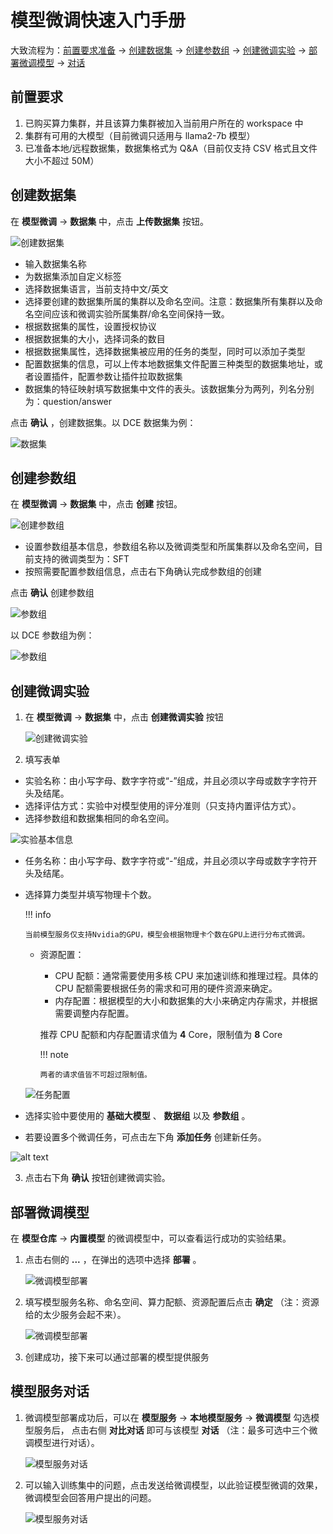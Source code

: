 # 模型微调快速入门手册

大致流程为：[前置要求准备](#_2) -> [创建数据集](#_3) -> [创建参数组](#_4) -> [创建微调实验](#_5) -> [部署微调模型](#_6) -> [对话](#_7)

## 前置要求

1. 已购买算力集群，并且该算力集群被加入当前用户所在的 workspace 中
2. 集群有可用的大模型（目前微调只适用与 llama2-7b 模型）
3. 已准备本地/远程数据集，数据集格式为 Q&A（目前仅支持 CSV 格式且文件大小不超过 50M）

## 创建数据集

在 **模型微调** -> **数据集** 中，点击 **上传数据集** 按钮。

![创建数据集](images/dataset01.png)

- 输入数据集名称
- 为数据集添加自定义标签
- 选择数据集语言，当前支持中文/英文
- 选择要创建的数据集所属的集群以及命名空间。注意：数据集所有集群以及命名空间应该和微调实验所属集群/命名空间保持一致。
- 根据数据集的属性，设置授权协议
- 根据数据集的大小，选择词条的数目
- 根据数据集属性，选择数据集被应用的任务的类型，同时可以添加子类型
- 配置数据集的信息，可以上传本地数据集文件配置三种类型的数据集地址，或者设置插件，配置参数让插件拉取数据集
- 数据集的特征映射填写数据集中文件的表头。该数据集分为两列，列名分别为：question/answer

点击 **确认** ，创建数据集。以 DCE 数据集为例：

![数据集](images/dataset02.png)

## 创建参数组

在 **模型微调** -> **数据集** 中，点击 **创建** 按钮。

![创建参数组](images/create-parameter-groups.png)

- 设置参数组基本信息，参数组名称以及微调类型和所属集群以及命名空间，目前支持的微调类型为：SFT
- 按照需要配置参数组信息，点击右下角确认完成参数组的创建

点击 **确认** 创建参数组

![参数组](images/parmergroup02.png)

以 DCE 参数组为例：

![参数组](images/parmergroup01.png)

## 创建微调实验

1. 在 **模型微调** -> **数据集** 中，点击 **创建微调实验** 按钮

    ![创建微调实验](images/create-fine-tuning-experiment、.png)

2. 填写表单

  - 实验名称：由小写字母、数字字符或“-”组成，并且必须以字母或数字字符开头及结尾。
  - 选择评估方式：实验中对模型使用的评分准则（只支持内置评估方式）。
  - 选择参数组和数据集相同的命名空间。

  ![实验基本信息](images/basic-information-of-experiment.png)

  - 任务名称：由小写字母、数字字符或“-”组成，并且必须以字母或数字字符开头及结尾。
  - 选择算力类型并填写物理卡个数。

    !!! info

        当前模型服务仅支持Nvidia的GPU，模型会根据物理卡个数在GPU上进行分布式微调。

    - 资源配置：

        - CPU 配额：通常需要使用多核 CPU 来加速训练和推理过程。具体的 CPU 配额需要根据任务的需求和可用的硬件资源来确定。
        - 内存配置：根据模型的大小和数据集的大小来确定内存需求，并根据需要调整内存配置。

        推荐 CPU 配额和内存配置请求值为 **4** Core，限制值为 **8** Core

        !!! note

          两者的请求值皆不可超过限制值。

    ![任务配置](images/resource-allocation.png)

  - 选择实验中要使用的 **基础大模型** 、 **数据组** 以及 **参数组** 。

  - 若要设置多个微调任务，可点击左下角 **添加任务** 创建新任务。

  ![alt text](images/add-task.png)

3. 点击右下角 **确认** 按钮创建微调实验。

## 部署微调模型

在 **模型仓库** -> **内置模型** 的微调模型中，可以查看运行成功的实验结果。

1. 点击右侧的 **...** ，在弹出的选项中选择 **部署** 。

    ![微调模型部署](images/dtx-chat01.png)

2. 填写模型服务名称、命名空间、算力配额、资源配置后点击 **确定** （注：资源给的太少服务会起不来）。

    ![微调模型部署](images/dtx-chat02.png)

3. 创建成功，接下来可以通过部署的模型提供服务

## 模型服务对话

1. 微调模型部署成功后，可以在 **模型服务** -> **本地模型服务** -> **微调模型** 勾选模型服务后，
   点击右侧 **对比对话** 即可与该模型 **对话**
   （注：最多可选中三个微调模型进行对话）。

    ![模型服务对话](images/dtx-chat03.png)

2. 可以输入训练集中的问题，点击发送给微调模型，以此验证模型微调的效果，微调模型会回答用户提出的问题。

    ![模型服务对话](images/dtx-chat04.png)
